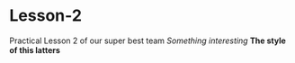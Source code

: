 # Lesson-2
Praсtical Lesson 2 of our super best team
*Something interesting*
**The style of this latters**
